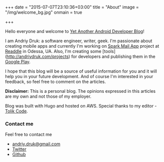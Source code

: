 +++
date = "2015-07-07T23:10:36+03:00"
title = "About"
image = "/img/welcome_bg.jpg"
onmain = true

+++

<!--<
div style="text-align:center" markdown="1">
	<img src="/img/welcome_bg.jpg" alt="my photo">
</div>
-->

Hello everyone and welcome to [Yet Another Android Developer Blog](andriydruk.com)!

<!--more-->

I am Andriy Druk: a software engineer, writer, geek. I'm passionate about creating mobile apps and currently I'm working on [Spark Mail App](https://sparkmailapp.com/) project at [Readdle](https://readdle.com/) in Odessa, UA. Also, I'm creating some [tools] (http://andriydruk.com/projects) for developers and publishing them in the [Google Play](https://play.google.com/store/apps/developer?id=Andriy+Druk).

I hope that this blog will be a source of useful information for you and it will help you in your future development. And of course I'm interested in your feedback, so feel free to comment on the articles.

<div class="alert alert-warning">
 <strong>Disclaimer:</strong> This is a personal blog. The opinions expressed in this articles are my own and not those of my employer.
</div>

Blog was built with Hugo and hosted on AWS. Special thanks to my editor - [Tolik Code](https://github.com/tolikcode).

### Contact me
Feel free to contact me

* [andriy.druk@gmail.com](mailto:andriy.druk@gmail.com)
* [Twitter](https://twitter.com/AndriyDruk) 
* [Github](https://github.com/andriydruk)